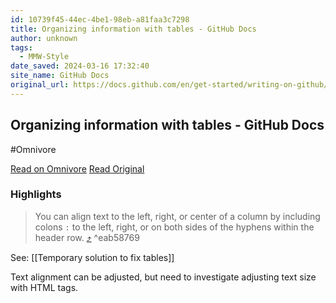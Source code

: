 ```yaml
---
id: 10739f45-44ec-4be1-98eb-a81faa3c7298
title: Organizing information with tables - GitHub Docs
author: unknown
tags:
  - MMW-Style
date_saved: 2024-03-16 17:32:40
site_name: GitHub Docs
original_url: https://docs.github.com/en/get-started/writing-on-github/working-with-advanced-formatting/organizing-information-with-tables
---
```


## Organizing information with tables - GitHub Docs
#Omnivore

[Read on Omnivore](https://omnivore.app/me/https-docs-github-com-en-get-started-writing-on-github-working-w-18e4588872d)
[Read Original](https://docs.github.com/en/get-started/writing-on-github/working-with-advanced-formatting/organizing-information-with-tables)

### Highlights

> You can align text to the left, right, or center of a column by including colons `:` to the left, right, or on both sides of the hyphens within the header row. [⤴️](https://omnivore.app/me/https-docs-github-com-en-get-started-writing-on-github-working-w-18e4588872d#eab58769-4e6a-4712-b11d-b827c58fd3d5)  ^eab58769

See: [[Temporary solution to fix tables]]

Text alignment can be adjusted, but need to investigate adjusting text size with HTML tags.

